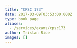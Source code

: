 ```yaml
---
title: "CPSC 173"
date: 2017-03-09T03:53:00.000Z
type: book page
aliases:
  - /services/exams/cpsc173
author: Tristan Rice
images: []
---
```


